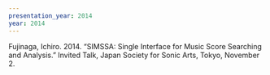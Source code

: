```yaml
---
presentation_year: 2014
year: 2014
---
```


Fujinaga, Ichiro. 2014. “SIMSSA: Single Interface for Music Score Searching and Analysis.” Invited Talk, Japan Society for Sonic Arts, Tokyo, November 2.